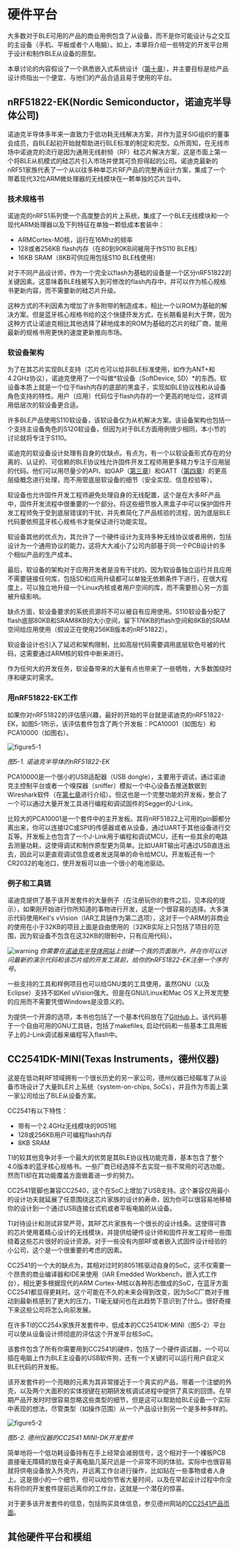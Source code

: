 # 硬件平台

大多数对于BLE可用的产品的商业用例包含了从设备，而不是你可能设计与之交互的主设备（手机、平板或者个人电脑）。如上，本章将介绍一些特定的开发平台用于设计和制作BLE从设备的原型。

本章讨论的内容假设了一个熟悉嵌入式系统设计（[第十章](#./chapter10.md)），并主要目标是给产品设计师指出一个便宜、与他们的产品合适且易于使用的平台。

## nRF51822-EK(Nordic Semiconductor，诺迪克半导体公司)

诺迪克半导体多年来一直致力于低功耗无线解决方案，并作为蓝牙SIG组织的董事会成员，自BLE起初开始就帮助进行BLE标准的制定和完型。众所周知，在无线市场中诺迪克的流行是因为通用无线射频（RF）硅芯片解决方案，这是市面上第一个将BLE从机模式的硅芯片引入市场并使其可负担得起的公司。诺迪克最新的nRF51家族代表了一个从以往多种单芯片RF产品的完整再设计方案，集成了一个带着现代32位ARM微处理器的无线模块在一颗单独的芯片当中。

### 技术规格书

诺迪克的nRF51系列使一个高度整合的片上系统，集成了一个BLE无线模块和一个现代ARM处理器以及下列特征在单独一颗低成本套装中：

- ARMCortex-M0核，运行在16Mhz的频率
- 128或者256KB flash内存（在80到90KB间被用于作S110 BLE栈）
- 16KB SRAM（8KB可供应用包括S110 BLE栈使用）

对于不同产品设计师，作为一个完全以flash为基础的设备是一个区分nRF51822的关键因素。这意味着BLE栈被写入到可修改的flash内存中，并可以作为核心规格书更新内容，而不需要新的硅芯片升级。

这种方式的不利因素为增加了许多附带的制造成本，相比一个以ROM为基础的解决方案。但是蓝牙核心规格书给的这个快捷开发方式，在长期看是利大于弊，因为这种方式让诺迪克相比其他选择了耕地成本的ROM为基础的芯片的硅厂商，能用最新的规格书用更快的速度更新推向市场。

### 软设备架构

为了在其芯片实现BLE支持（芯片也可以给非BLE标准使用，如作为ANT+和4.2GHz协议），诺迪克使用了一个叫做*软设备（SoftDevice, SD）*的东西。软设备本质上就是一个位于flash内存的底部的黑盒子，实现如BLE协议栈和从设备角色支持的特性。用户（应用）代码位于flash内存的一个更高的地址位，这样调用低层次的软设备更合适。

许多BLE产品使用S110软设备，该软设备仅为从机解决方案。该设备架构也包括一个支持主设备角色的S120软设备，但因为对于BLE方面用例很少相同，本小节的讨论就将专注于S110。

诺迪克的软设备设计处理有自身的优缺点。有点为，有一个以软设备形式存在的分离的、认证的、可信赖的BLE协议栈允许固件开发工程师用更多精力专注于应用层的代码。他们可以用尽量少的API、如GAP（[第三章](./chapter3.md)）和GATT（[第四章](./chapter4.md)）的更高层级概念进行处理，而不用管底层软设备的细节（安全实现、信息校验等）。

软设备也允许固件开发工程师避免处理自身的无线配置，这个是在大多RF产品中，固件开发流程中很重要的一个部分。将这些细节放入黑盒子中可以保护固件开发工程师免于受到底层错误的干扰，并先煮简化了产品核验的流程，因为底层BLE代码要依照蓝牙核心规格书才能保证进行功能实现。

软设备其他的优点为，其允许了一个硬件设计为支持多种无线协议或者用例，包括设计为一个通用协议的能力，这将大大减小了公司内部基于同一个PCB设计的多个相似产品的生产成本。

最后，软设备的架构对于应用开发者是没有干扰的。因为软设备独立运行并且应用不需要链接任何库，包括SD和应用升级都可以单独无依赖条件下进行，在很大程度上，可以独立地升级一个Linux内核或者用户空间的库，而不需要担心另一方面被升级影响。

缺点方面，软设备要求的系统资源将不可以被自有应用使用。S110软设备分配了flash底部80KB和SRAM8KB的大小空间，留下176KB的flash空间和8KB的SRAM空间给应用使用（假设正在使用256KB版本的nRF51822）。

软设备设计也引入了延迟和架构限制，比如高层代码需要调用底层软色号被的代码，这需要通过ARM核的软件中断来进行。

作为任何大的开发任务，软设备带来的大量有点也带来了一些牺牲，大多数围绕时序和硬实时需求。

### 用nRF51822-EK工作

如果你对nRF51822的评估感兴趣，最好的开始的平台就是诺迪克的nRF51822-EK，如图5-1所示，该评估套件包含了两个开发板：PCA10001（如图左）和PCA10000（如图右）。

![figure5-1](.\pic\figure5-1.png)

*图5-1. 诺迪克半导体的nRF51822-EK*

PCA10000是一个很小的USB适配器（USB dongle），主要用于调试，通过诺迪克主控制平台或者一个嗅探器（sniffer）模拟一个中心设备去推送数据到Wireshark软件（在[第七章](./chapter7.md)进行介绍）。但这也是一个完整功能的开发板，整合了一个可以通过大量开发工具进行编程和调试固件的Segger的J-Link。

比较大的PCA10001是一个套件中的主开发板。其将nRF51822上可用的pin脚都分离出来，你可以连接I2C或SPI的传感器或者从设备，通过UART于其他设备进行交互等。开发板上也包含了一个J-Link用于编程和调试MCU，还有一些其余的电路去测量功耗，这使得调试和制作原型更为简单。比如UART输出可通过USB直连出去，因此可以更直观调试信息或者发送简单的命令给MCU。开发板还有一个CR2032的电池口，使开发板可以由一个很小的电池驱动。

### 例子和工具链

诺迪克提供了基于该开发套件的大量例子（在注册玩你的套件之后，见本段的提示），如果刚开始进行你所知道的事物进行开发，这是一个很容易的选择。大多演示代码使用Keil's vVision（IAR工具链作为第二选项），这对于一个ARM的非商业的使用在小于32KB的项目上面是自由使用的（32KB实际上只包括了项目的范围，因为软设备不包含在这32KB的限制中，只有应用代码）。

![warning](.\pic\figure-bird.png) *你需要在[诺迪克半导体网站](http://www.nordicsemi.com/)上创建一个我的页面账户，并在你可以访问最新的演示代码和该芯片组的开发工具前，给你的nRF51822-EK注册一个序列号。*

一些支持的工具和样例项目也可以给GNU类的工具使用，虽然GNU（以及Eclipse）支持不如Keil uVision强大。但是在GNU/Linux和Mac OS X上开发完整的应用而不需要凭借Windows是没意义的。

为提供一个开源的选项，本书也包括了一个基本代码放在了[GitHub](https://github.com/microbuilder/nRF51822_GNU)上。该代码基于一个自由可用的GNU工具链，包括了makefiles, 启动代码和一些基本工具用板子上的J-Link调试器来编程写入flash中。

## CC2541DK-MINI(Texas Instruments，德州仪器)

这是在低功耗RF领域拥有一个很长历史的另一家公司，德州仪器已经瞄准了从设备市场设计了大量BLE片上系统（system-on-chips, SoCs），并且作为市面上第一家公司给出了BLE从设备方案。

CC2541有以下特性：

- 带有一个2.4GHz无线模块的9051核
- 128或256KB用户可编程flash内存
- 8KB SRAM

TI的较其他竞争对手一个最大的优势是其BLE协议栈功能完善，基本包含了整个4.0版本的蓝牙核心规格书。一些厂商已经选择不去实现一些不常用的可选功能，然而TI却在其功能覆盖方面做着进一步的努力。

CC2541管脚也兼容CC2540，这个在SoC上增加了USB支持。这个兼容仅用最小的设计功夫就延展了任意围绕这芯片家族的设计的寿命，因为你可以很容易地移植你的设计到一个通过USB连接台式机或者平板电脑的从设备。

TI对待设计和测试非常严苛，其RF芯片家族有一个很长的设计线条。这使得可靠的芯片使用着精心设计的无线模块，并提供给硬件设计师和固件开发工程师一些围绕着这些芯片很好的设计资源。对于一些没有内部RF或者嵌入式固件设计经验的小公司，这个是一个很重要的考虑的因素。

CC2541的一个大的缺点为，其相对过时的8051核驱动自身的SoC，这不仅需要一个昂贵的商业编译器和IDE来使用（IAR Emedded Workbench，嵌入式工作台），相比更多根据现代的ARM Cortex-M核以各种形态做成的SoC，在蓝牙方面CC2541都显得更耗时。这个可能在不久的未来会得到改变，因为SoC厂商对于推动到最新核感到了更大的压力，TI毫无疑问也在此趋势下意识到了什么。很好奇接下来这些公司将怎么向前发展。

在许多TI的CC254x家族开发套件中，低成本的CC2541DK-MINI（图5-2）平台可以使从设备设计师彻底的评估这个开发平台核SoC。

该套件包含了所有你需要用到CC2541的硬件，包括了一个硬件调试器，一个可以插在电脑上作为BLE主设备的USB软件狗，还有一个关键的可以运行用户自定义BLE代码的开发板。

该开发套件的一个亮眼的元素为其非常接近于一个真实的产品，带着一个注塑的外壳，以及两个大面积的实体按键在初期研发核调试进程中提供了真实的回馈。在早期产品开发时时很容易忽略这些类型的细节，但是这可以帮助给BLE设备一个实际中表现的想法，尽管类型（如操作范围）从一个产品设计到另一个是多种多样的。

![figure5-2](.\pic\figure5-2.png)

*图5-2. 德州仪器的CC2541 MINI-DK开发套件*

简单地将一个低功耗设备持有在手上经常会减弱信号，这个相对于一个裸板PCB直接毫无障碍的放在桌子离电脑几英尺远是一个非常不同的体验。实际中也很容易就将供电设备放入外壳内，并远离工作台进行操作，比如贴在一些事物或者人身上。这是很小的一个细节，但可以给你节省大量时间，以及在早起设计过程中你没有将你的开发套件提前远离你的工作台，这就是一个潜在的惊喜。

对于更多该开发套件的信息，包括购买具体信息，参见德州网站的[CC2541产品页面](http://www.ti.com/tool/cc2541dk-mini)。

## 其他硬件平台和模组

